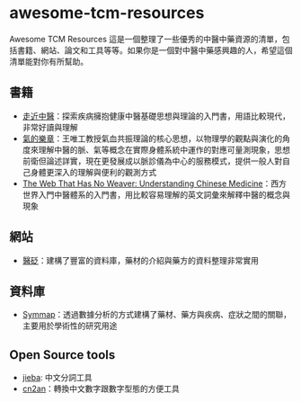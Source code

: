 # awesome-tcm-resources

Awesome TCM Resources
這是一個整理了一些優秀的中醫中藥資源的清單，包括書籍、網站、論文和工具等等。如果你是一個對中醫中藥感興趣的人，希望這個清單能對你有所幫助。

## 書籍
* [走近中醫](https://www.books.com.tw/products/0010550099)：探索疾病擁抱健康中醫基礎思想與理論的入門書，用語比較現代，非常好讀與理解
* [氣的樂章](https://www.books.com.tw/products/0010936576?loc=P_br_r0vq68ygz_D_2aabd0_B_1)：王唯工教授氣血共振理論的核心思想，以物理學的觀點與演化的角度來理解中醫的脈、氣等概念在實際身體系統中運作的對應可量測現象，思想前衛但論述詳實，現在更發展成以脈診儀為中心的服務模式，提供一般人對自己身體更深入的理解與便利的觀測方式
* [The Web That Has No Weaver: Understanding Chinese Medicine](https://www.amazon.com/Web-That-Has-Weaver-Understanding/dp/0809228408)：西方世界入門中醫體系的入門書，用比較容易理解的英文詞彙來解釋中醫的概念與現象

## 網站
* [醫砭](https://yibian.hopto.org/)：建構了豐富的資料庫，藥材的介紹與藥方的資料整理非常實用

## 資料庫
* [Symmap](http://www.symmap.org/)：透過數據分析的方式建構了藥材、藥方與疾病、症狀之間的關聯，主要用於學術性的研究用途

## Open Source tools
* [jieba](https://github.com/fxsjy/jieba): 中文分詞工具
* [cn2an](https://pypi.org/project/cn2an/)：轉換中文數字跟數字型態的方便工具
